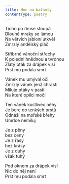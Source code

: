 ```yaml
---
title: Hon na bažanty
contentType: poetry
---
```


<section>

Ticho po římse stoupá  
Dlouhé mraky se lámou  
Na větvích jabloní utkvěl  
Zmrzlý andělský pláč

Stříbrné vánoční střechy  
K poledni hnědnou a tvrdnou  
Zlatý pták za drápek visí  
Prst mu podala smrt

Vánek mu umýval oči  
Zmrzlý vánek jenž chrastí  
Miluje ptáky v pasti  
Na které opilci močí

Ten vánek kostlivec něhy  
Je bere do tenkých prstů  
Odnáší na mořské břehy  
Umrlce nemiluj

Je z pěny  
bez ceny  
Je z řasy  
bez krásy  
Je z duhy  
však tuhý

Pod oknem za drápek visí  
Nic do něj není  
Prst mu podala smrt

</section>
